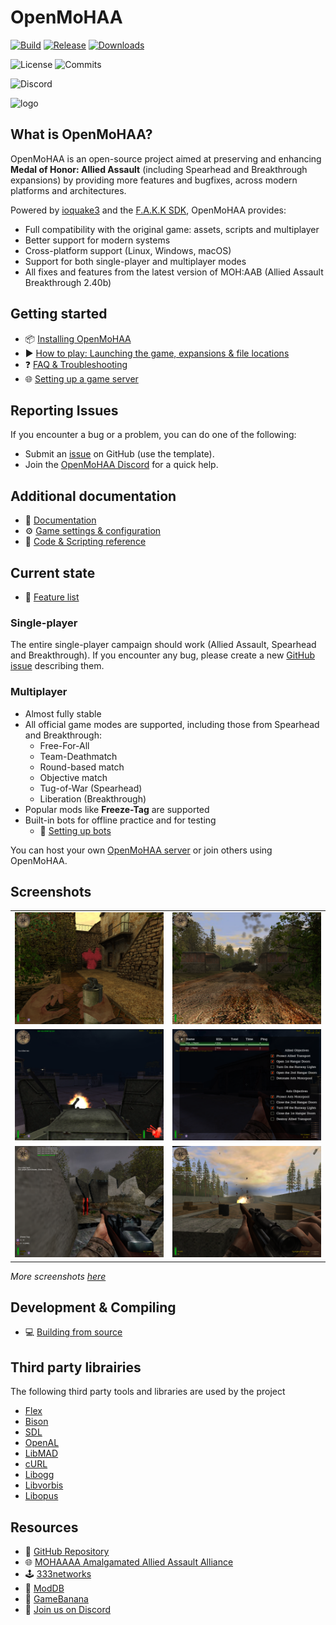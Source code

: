 # OpenMoHAA

[![Build](https://github.com/openmoh/openmohaa/actions/workflows/branches-build.yml/badge.svg?branch=main)](https://github.com/openmoh/openmohaa/actions/workflows/branches-build.yml) [![Release](https://img.shields.io/github/v/release/openmoh/openmohaa)](https://github.com/openmoh/openmohaa/releases) [![Downloads](https://img.shields.io/github/downloads/openmoh/openmohaa/total)](https://github.com/openmoh/openmohaa/releases)

![License](https://img.shields.io/github/license/openmoh/openmohaa) ![Commits](https://img.shields.io/github/commit-activity/t/openmoh/openmohaa)

![Discord](https://img.shields.io/discord/596049712579215361?logo=discord&logoColor=white&color=5865F2)

![logo](misc/openmohaa-text-sm.png)

## What is OpenMoHAA?

OpenMoHAA is an open-source project aimed at preserving and enhancing **Medal of Honor: Allied Assault** (including Spearhead and Breakthrough expansions) by providing more features and bugfixes, across modern platforms and architectures.

Powered by [ioquake3](https://github.com/ioquake/ioq3) and the [F.A.K.K SDK](https://code.idtech.space/ritual/fakk2-sdk), OpenMoHAA provides:
- Full compatibility with the original game: assets, scripts and multiplayer
- Better support for modern systems
- Cross-platform support (Linux, Windows, macOS)
- Support for both single-player and multiplayer modes
- All fixes and features from the latest version of MOH:AAB (Allied Assault Breakthrough 2.40b)

## Getting started

- 📦 [Installing OpenMoHAA](docs/markdown/01-intro/01-installation.md)
- ▶️ [How to play: Launching the game, expansions & file locations](docs/markdown/02-running/01-running.md)
- ❓ [FAQ & Troubleshooting](docs/markdown/02-running/03-faq.md)
- 🌐 [Setting up a game server](docs/markdown/02-running/02-running-server.md)

## Reporting Issues

If you encounter a bug or a problem, you can do one of the following:
- Submit an [issue](https://github.com/openmoh/openmohaa/issues) on GitHub (use the template).
- Join the [OpenMoHAA Discord](https://discord.gg/NYtH58R) for a quick help.

## Additional documentation

- 📖 [Documentation](https://openmoh.github.io/openmohaa)
- ⚙️ [Game settings & configuration](docs/markdown/03-configuration/01-configuration.md)
- 📝 [Code & Scripting reference](docs/markdown/04-coding/02-coding.md)

## Current state

- 🧰 [Feature list](docs/markdown/01-intro/04-features.md)

### Single-player

The entire single-player campaign should work (Allied Assault, Spearhead and Breakthrough). If you encounter any bug, please create a new [GitHub issue](https://github.com/openmoh/openmohaa/issues) describing them.

### Multiplayer

- Almost fully stable
- All official game modes are supported, including those from Spearhead and Breakthrough:
  - Free-For-All
  - Team-Deathmatch
  - Round-based match
  - Objective match
  - Tug-of-War (Spearhead)
  - Liberation (Breakthrough)
- Popular mods like **Freeze-Tag** are supported
- Built-in bots for offline practice and for testing
  - 🔧 [Setting up bots](docs/markdown/02-running/01-running.md#Playing-with-bots)

You can host your own [OpenMoHAA server](docs/markdown/02-running/02-running-server.md#) or join others using OpenMoHAA.

## Screenshots

|                                                                                   |                                                                            |
|-----------------------------------------------------------------------------------|----------------------------------------------------------------------------|
| ![](docs/assets/images/v0.60.0-x86_64/mohdm1_1.png)                                      | ![](docs/assets/images/v0.60.0-x86_64/training_1.png)                               |
| ![](docs/assets/images/v0.60.0-x86_64/flughafen_1.png)                                   | ![](docs/assets/images/v0.60.0-x86_64/flughafen_2.png)                            |
| ![](docs/assets/images/v0.60.0-x86_64/mohdm2_1.png "Playing Freeze-Tag mode with bots")  | ![](docs/assets/images/v0.60.0-x86_64/training_3.png "Single-Player training")    |

*More screenshots [here](docs/assets/images)*

## Development & Compiling

- 💻 [Building from source](docs/markdown/04-coding/01-compiling.md)

## Third party librairies

The following third party tools and libraries are used by the project

- [Flex](https://github.com/westes/flex)
- [Bison](https://savannah.gnu.org/projects/bison/)
- [SDL](http://www.libsdl.org/)
- [OpenAL](https://www.openal.org/)
- [LibMAD](http://www.underbit.com/products/mad/)
- [cURL](https://curl.se/)
- [Libogg](https://github.com/gcp/libogg)
- [Libvorbis](https://xiph.org/vorbis/)
- [Libopus](https://opus-codec.org/)

## Resources

- 🔗 [GitHub Repository](https://github.com/openmoh/openmohaa/)
- 🌐 [MOHAAAA Amalgamated Allied Assault Alliance](https://mohaaaa.co.uk/AAAAMOHAA/index.php)
- 🕹️ [333networks](https://333networks.com/)
- 📂 [ModDB](https://www.moddb.com/games/medal-of-honor-allied-assault)
- 📂 [GameBanana](https://gamebanana.com/games/720)
- 💬 [Join us on Discord](https://discord.gg/NYtH58R)
